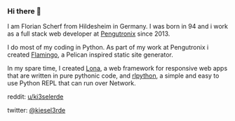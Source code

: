 ### Hi there 👋
I am Florian Scherf from Hildesheim in Germany. I was born in 94 and
i work as a full stack web developer at [Pengutronix](https://www.pengutronix.de/de/) since 2013.

I do most of my coding in Python. As part of my work at Pengutronix i created
[Flamingo](https://www.flamingo-web.org/), a Pelican inspired static site generator.

In my spare time, I created [Lona](https://lona-web.org), a web framework for responsive
web apps that are written in pure pythonic code, and [rlpython](https://github.com/fscherf/rlpython),
a simple and easy to use Python REPL that can run over Network.


reddit: [u/ki3selerde](https://www.reddit.com/user/ki3selerde)

twitter: [@kiesel3rde](https://twitter.com/kiesel3rde)
